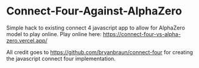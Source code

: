 # Connect-Four-Against-AlphaZero
Simple hack to existing connect 4 javascript app to allow for AlphaZero model to play online. Play online here: https://connect-four-vs-alpha-zero.vercel.app/

All credit goes to https://github.com/bryanbraun/connect-four for creating the javascript connect four implementation.
